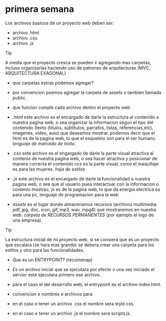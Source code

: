 # primera semana
Los archivos basicos de un proyecto web deben ser:
- archivo .html
- archivo .css
- archivo .js
  
> [!TIP]
> A media que el proyecto cresca se pueden ir agregando mas carpetas, incluso organizarlas haciendo uso de patrones de arquitecturas (MVC, ARQUITECTURA EXAGONAL)

- que carpetas extras podemos agregar?
- por convencion poemos agregar la carpeta de assets o tambien llamada public.

- que funcion cumple cada archivo dentro el proyecto web
- *.html* este archivo es el encargado de darle la estructura al contenido a nuestra pagina web, o sea organizar la informacion segun el tipo del contenido (texto (titulos, subtitulos, parrafos, listas, referencias,etc), imagenes, video, auio) que deseamos mostrar. podemos decir que el html es de la pagina web, lo que el esqueleto son para el ser humano. *lenguaje de marcado de texto*.
- *.css* este archivo es el engargado de darle la parte visual atractiva al contenio de nuestra pagina web, o sea hacer atractiva y posicionar de manera correcta el contenido ccs es la parte visual, como el maquillaje es para las mujeres. *hoja de estilos*
- *.js* este archivo es el encargado de darle la funcionalidad a nuestra pagina web, o sea que el usuario puea interactuar con la informacion o contenio mostrao, js es de la pagina web, lo que da energia electrica es para una pc, lenguaje de programacion para la web
- *assets* es el lugar donde almacenamos recursos (archivos multimedia: pdf, jpg, doc, icon, gif, mp3, wav, mpg4) que mostraremos en nuestra web. *carpeta de RECURSOS PERMANENTES* (por ejemplo el logo de una empresa).

>[!TIP]
>La estructura inicial de mi proyecto web, si se consiera que es un proyecto que escalara (se hara mas grande) se debera crear una carpeta para los estilos y otro para las funcionalidades.

- Que es un ENTRYPOINT? (recomenap)
- Es un archivo inicial que se ejecutara por efecto o una vez iniciado el servior este ejecutara primero ese archivo.
-  para el caso el del desarrollo web, el entrypoint es el archivo index.html.
  

-  convencion e nombres e archivos para
-  en el caso e tener un archivo .css el nombre sera style.css.
-  en el caso e tener un archivo .js el nombre sera scripts.js.